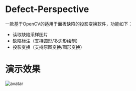 # Defect-Perspective
一款基于OpenCV的适用于面板缺陷的投影变换软件，功能如下：
- 读取缺陷采样图片
- 缺陷标注（支持圆形/多边形绘制）
- 投影变换（支持原图变换/图形变换）
# 演示效果
![avatar](/example.gif)

